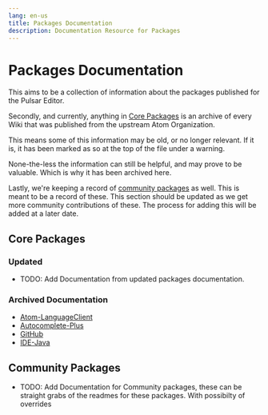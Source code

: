```yaml
---
lang: en-us
title: Packages Documentation
description: Documentation Resource for Packages
---
```


# Packages Documentation

This aims to be a collection of information about the packages published for the Pulsar Editor.

Secondly, and currently, anything in [Core Packages](/docs/packages/core/) is an archive of every Wiki that was published from the upstream Atom Organization.

This means some of this information may be old, or no longer relevant. If it is, it has been marked as so at the top of the file under a warning.

None-the-less the information can still be helpful, and may prove to be valuable. Which is why it has been archived here.

Lastly, we're keeping a record of [community packages](/docs/packages/community-packages) as well. This is meant to be a record of these. This section should be updated as we get more community contributions of these. The process for adding this will be added at a later date.


## Core Packages

### Updated
* TODO: Add Documentation from updated packages documentation.

### Archived Documentation

* [Atom-LanguageClient](/docs/packages/core/atom-languageclient/index.md)
* [Autocomplete-Plus](/docs/packages/core/autocomplete-plus/index.md)
* [GitHub](/docs/packages/core/github/index.md)
* [IDE-Java](/docs/packages/core/ide-java/index.md)


## Community Packages
* TODO: Add Documentation for Community packages, these can be straight grabs of the readmes for these packages. With possibilty of overrides
